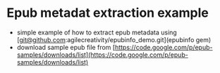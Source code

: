 # Epub metadat extraction example
- simple example of how to extract epub metadata using [git@github.com:agilecreativity/epubinfo_demo.git](epubinfo gem)
- download sample epub file from [https://code.google.com/p/epub-samples/downloads/list](https://code.google.com/p/epub-samples/downloads/list)
